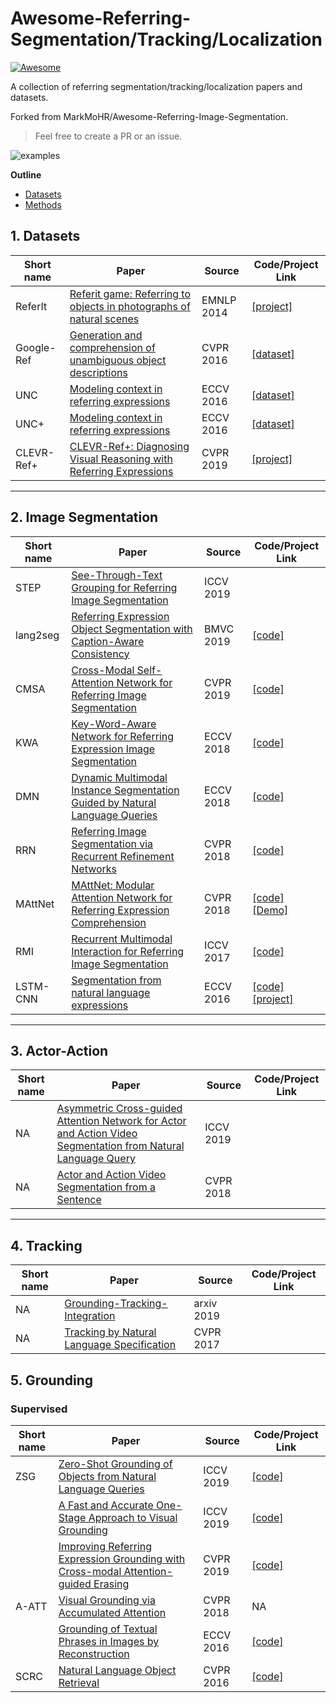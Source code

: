 # Awesome-Referring-Segmentation/Tracking/Localization

[![Awesome](https://cdn.rawgit.com/sindresorhus/awesome/d7305f38d29fed78fa85652e3a63e154dd8e8829/media/badge.svg)](https://github.com/sindresorhus/awesome)


A collection of referring segmentation/tracking/localization papers and datasets.

Forked from MarkMoHR/Awesome-Referring-Image-Segmentation.

> Feel free to create a PR or an issue.

![examples](https://github.com/MarkMoHR/Awesome-Referring-Image-Segmentation/blob/master/teaser.png)


**Outline**

- [Datasets](#1-datasets)
- [Methods](#2-methods)

## 1. Datasets

| Short name | Paper | Source | Code/Project Link  |
| --- | --- | --- | --- |
| ReferIt | [Referit game: Referring to objects in photographs of natural scenes](https://www.aclweb.org/anthology/D14-1086) | EMNLP 2014 | [[project]](http://tamaraberg.com/referitgame/) |
| Google-Ref | [Generation and comprehension of unambiguous object descriptions](https://www.cv-foundation.org/openaccess/content_cvpr_2016/papers/Mao_Generation_and_Comprehension_CVPR_2016_paper.pdf) | CVPR 2016 | [[dataset]](https://github.com/mjhucla/Google_Refexp_toolbox) |
| UNC | [Modeling context in referring expressions](https://arxiv.org/pdf/1608.00272) | ECCV 2016 | [[dataset]](https://github.com/lichengunc/refer) |
| UNC+ | [Modeling context in referring expressions](https://arxiv.org/pdf/1608.00272) | ECCV 2016 | [[dataset]](https://github.com/lichengunc/refer) |
| CLEVR-Ref+ | [CLEVR-Ref+: Diagnosing Visual Reasoning with Referring Expressions](https://arxiv.org/pdf/1901.00850.pdf) | CVPR 2019 | [[project]](https://cs.jhu.edu/~cxliu/2019/clevr-ref+) |


---

## 2. Image Segmentation

| Short name | Paper | Source | Code/Project Link  |
| --- | --- | --- | --- |
| STEP | [See-Through-Text Grouping for Referring Image Segmentation](http://openaccess.thecvf.com/content_ICCV_2019/papers/Chen_See-Through-Text_Grouping_for_Referring_Image_Segmentation_ICCV_2019_paper.pdf) | ICCV 2019 |  |
| lang2seg | [Referring Expression Object Segmentation with Caption-Aware Consistency](https://arxiv.org/pdf/1910.04748.pdf) | BMVC 2019 | [[code]](https://github.com/wenz116/lang2seg) |
| CMSA | [Cross-Modal Self-Attention Network for Referring Image Segmentation](https://arxiv.org/pdf/1904.04745.pdf) | CVPR 2019 | [[code]](https://github.com/lwye/CMSA-Net) |
| KWA | [Key-Word-Aware Network for Referring Expression Image Segmentation](http://openaccess.thecvf.com/content_ECCV_2018/papers/Hengcan_Shi_Key-Word-Aware_Network_for_ECCV_2018_paper.pdf) | ECCV 2018 | [[code]](https://github.com/shihengcan/key-word-aware-network-pycaffe) |
| DMN | [Dynamic Multimodal Instance Segmentation Guided by Natural Language Queries](http://openaccess.thecvf.com/content_ECCV_2018/papers/Edgar_Margffoy-Tuay_Dynamic_Multimodal_Instance_ECCV_2018_paper.pdf) | ECCV 2018 | [[code]](https://github.com/BCV-Uniandes/DMS) |
| RRN | [Referring Image Segmentation via Recurrent Refinement Networks](http://openaccess.thecvf.com/content_cvpr_2018/papers/Li_Referring_Image_Segmentation_CVPR_2018_paper.pdf) | CVPR 2018 | [[code]](https://github.com/liruiyu/referseg_rrn) |
| MAttNet | [MAttNet: Modular Attention Network for Referring Expression Comprehension](http://openaccess.thecvf.com/content_cvpr_2018/papers/Yu_MAttNet_Modular_Attention_CVPR_2018_paper.pdf) | CVPR 2018 | [[code]](https://github.com/lichengunc/MAttNet) [[Demo]](http://vision2.cs.unc.edu/refer/comprehension) |
| RMI | [Recurrent Multimodal Interaction for Referring Image Segmentation](http://openaccess.thecvf.com/content_ICCV_2017/papers/Liu_Recurrent_Multimodal_Interaction_ICCV_2017_paper.pdf) | ICCV 2017 | [[code]](https://github.com/chenxi116/TF-phrasecut-public) |
| LSTM-CNN | [Segmentation from natural language expressions](https://arxiv.org/pdf/1603.06180.pdf) | ECCV 2016 | [[code]](https://github.com/ronghanghu/text_objseg) [[project]](http://ronghanghu.com/text_objseg/) |

---

## 3. Actor-Action
| Short name | Paper | Source | Code/Project Link  |
| --- | --- | --- | --- |
| NA | [Asymmetric Cross-guided Attention Network for Actor and Action Video Segmentation from Natural Language Query](http://openaccess.thecvf.com/content_ICCV_2019/papers/Wang_Asymmetric_Cross-Guided_Attention_Network_for_Actor_and_Action_Video_Segmentation_ICCV_2019_paper.pdf) | ICCV 2019 |  |
| NA | [Actor and Action Video Segmentation from a Sentence](https://arxiv.org/pdf/1803.07485.pdf) | CVPR 2018 |  |

---

## 4. Tracking
| Short name | Paper | Source | Code/Project Link  |
| --- | --- | --- | --- |
| NA | [Grounding-Tracking-Integration](https://arxiv.org/pdf/1912.06316.pdf) | arxiv 2019 |  |
| NA | [Tracking by Natural Language Specification](http://openaccess.thecvf.com/content_cvpr_2017/papers/Li_Tracking_by_Natural_CVPR_2017_paper.pdf) | CVPR 2017 |  |


## 5. Grounding

### Supervised

| Short name | Paper | Source | Code/Project Link  |
| --- | --- | --- | --- |
|  ZSG | [Zero-Shot Grounding of Objects from Natural Language Queries](http://openaccess.thecvf.com/content_ICCV_2019/papers/Sadhu_Zero-Shot_Grounding_of_Objects_From_Natural_Language_Queries_ICCV_2019_paper.pdf) | ICCV 2019 | [[code]](https://github.com/TheShadow29/zsgnet-pytorch)  |
|  | [A Fast and Accurate One-Stage Approach to Visual Grounding](http://openaccess.thecvf.com/content_ICCV_2019/papers/Yang_A_Fast_and_Accurate_One-Stage_Approach_to_Visual_Grounding_ICCV_2019_paper.pdf) | ICCV 2019 | [[code]](https://github.com/zyang-ur/onestage_grounding)  |
|  | [Improving Referring Expression Grounding with Cross-modal Attention-guided Erasing](http://openaccess.thecvf.com/content_CVPR_2019/papers/Liu_Improving_Referring_Expression_Grounding_With_Cross-Modal_Attention-Guided_Erasing_CVPR_2019_paper.pdf) | CVPR 2019 | [[code]](https://github.com/xh-liu/CM-Erase-REG)  |
| A-ATT | [Visual Grounding via Accumulated Attention](http://openaccess.thecvf.com/content_cvpr_2018/papers/Deng_Visual_Grounding_via_CVPR_2018_paper.pdf) | CVPR 2018 | NA |
|  | [Grounding of Textual Phrases in Images by Reconstruction](https://arxiv.org/pdf/1511.03745.pdf) | ECCV 2016 | [[code]](https://github.com/kanchen-usc/GroundeR)  |
| SCRC | [Natural Language Object Retrieval](https://arxiv.org/pdf/1511.04164.pdf) | CVPR 2016 | [[code]](https://github.com/ronghanghu/natural-language-object-retrieval)  |


